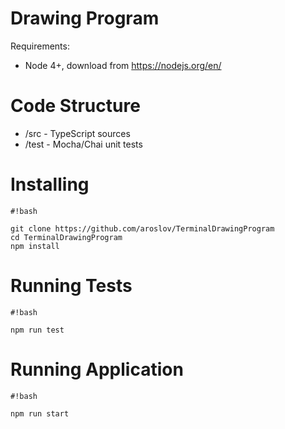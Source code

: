 # Drawing Program

Requirements:

- Node 4+, download from https://nodejs.org/en/

# Code Structure

- /src - TypeScript sources
- /test - Mocha/Chai unit tests

# Installing

```
#!bash

git clone https://github.com/aroslov/TerminalDrawingProgram
cd TerminalDrawingProgram
npm install
```

# Running Tests

```
#!bash

npm run test
```

# Running Application

```
#!bash

npm run start
```

